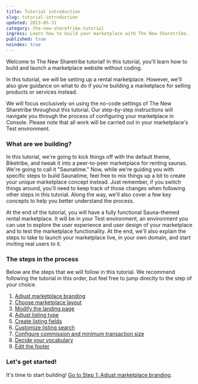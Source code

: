 ```yaml
---
title: Tutorial introduction
slug: tutorial-introduction
updated: 2023-05-31
category: the-new-sharetribe-tutorial
ingress: Learn how to build your marketplace with The New Sharetribe.
published: true
noindex: true
---
```


Welcome to The New Sharetribe tutorial! In this tutorial, you'll learn
how to build and launch a marketplace website without coding.

In this tutorial, we will be setting up a rental marketplace. However,
we'll also give guidance on what to do if you're building a marketplace
for selling products or services instead.

We will focus exclusively on using the no-code settings of The New
Sharetribe throughout this tutorial. Our step-by-step instructions will
navigate you through the process of configuring your marketplace in
Console. Please note that all work will be carried out in your
marketplace's Test environment.

### What are we building?

In this tutorial, we're going to kick things off with the default theme,
Biketribe, and tweak it into a peer-to-peer marketplace for renting
saunas. We're going to call it "Saunatime." Now, while we're guiding you
with specific steps to build Saunatime, feel free to mix things up a bit
to create your unique marketplace concept instead. Just remember, if you
switch things around, you'll need to keep track of those changes when
following other steps in this tutorial. Along the way, we'll also cover
a few key concepts to help you better understand the process.

At the end of the tutorial, you will have a fully functional
Sauna-themed rental marketplace. It will be in your Test environment, an
environment you can use to explore the user experience and user design
of your marketplace and to test the marketplace functionality. At the
end, we'll also explain the steps to take to launch your marketplace
live, in your own domain, and start inviting real users to it.

### The steps in the process

Below are the steps that we will follow in this tutorial. We recommend
following the tutorial in this order, but feel free to jump directly to
the step of your choice.

1. [Adjust marketplace branding](/the-new-sharetribe/tutorial-marketplace-branding/)
2. [Choose marketplace layout](/the-new-sharetribe/tutorial-marketplace-layout/)
3. [Modify the landing page](/the-new-sharetribe/tutorial-landing-page/)
4. [Adjust listing type](/the-new-sharetribe/tutorial-listing-type/)
5. [Create listing fields](/the-new-sharetribe/tutorial-listing-fields/)
6. [Customize listing search](/the-new-sharetribe/tutorial-listing-search/)
7. [Configure commission and minimum transaction size](/the-new-sharetribe/tutorial-commission-tx-size/)
8. [Decide your vocabulary](/the-new-sharetribe/tutorial-microcopy/)
9. [Edit the footer](/the-new-sharetribe/tutorial-footer/)

### Let's get started!

It's time to start building!
[Go to Step 1: Adjust marketplace branding](/the-new-sharetribe/tutorial-marketplace-branding).
